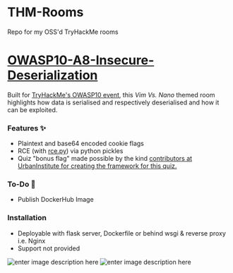 
# THM-Rooms

Repo for my OSS'd TryHackMe rooms


# [OWASP10-A8-Insecure-Deserialization](https://github.com/CMNatic/THM-Rooms/tree/master/OWASP10-A8-Insecure-Deserialization)

Built for [TryHackMe's OWASP10 event](https://tryhackme.com/room/owasp10), this *Vim Vs. Nano* themed room highlights how data is serialised and respectively deserialised and how it can be exploited.


### Features ✨
- Plaintext and base64 encoded cookie flags
- RCE (with [rce.py](https://github.com/CMNatic/THM-Rooms/blob/master/OWASP10-A8-Insecure-Deserialization/rce.py)) via python pickles
- Quiz "bonus flag" made possible by the kind [contributors at UrbanInstitute for creating the framework for this quiz.](https://github.com/UrbanInstitute/quick-quiz)

### To-Do :pencil:
- Publish DockerHub Image

### Installation
- Deployable with flask server, Dockerfile or behind wsgi & reverse proxy i.e. Nginx
- Support not provided

![enter image description here](https://img.shields.io/badge/Supported-No-red)
![enter image description here](https://img.shields.io/github/languages/count/cmnatic/THM-Rooms)